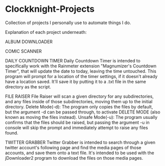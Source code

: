 # Clockknight-Projects
 Collection of projects I personally use to automate things I do.

 Explanation of each project underneath:

 ALBUM DOWNLOADER

 COMIC SCANNER

 DAILY COUNTDOWN TIMER
 Daily Countdown Timer is intended to specifically work with the Rainmeter extension "Magnumizer's Countdown Timer", that will update the date to today, leaving the time untouched.
 This program will prompt for a location of the timer settings, if it doesn't already have a location saved. It'll save it by putting it to a .txt file in the same directory as the script.

 FILE RAISER
 File Raiser will scan a given directory for any subdirectories, and any files inside of those subdirectories, moving them up to the initial directory.
Delete Mode(-d):
 The program only copies the files by default, but the argument -d can be passed through, to activate DELETE MODE (also known as moving the files instead).
Unsafe Mode(-u):
 The program usually confirms that the files should be raised, but passing the argument -u in console will skip the prompt and immediately attempt to raise any files found.

 TWITTER GRABBER
 Twitter Grabber is intended to search through a given twitter account's following page and find the media pages of those accounts, and save them onto a text file. It's intended to be used with the jDownloader2 program to download the files on those media pages.
